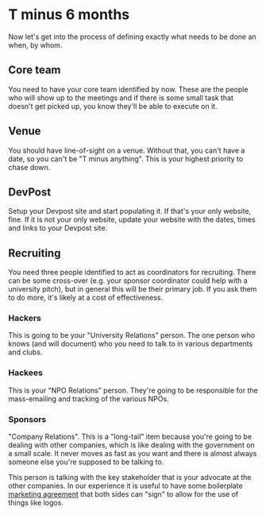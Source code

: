 # T minus 6 months

Now let's get into the process of defining exactly what needs to be done an when, by whom.

## Core team

You need to have your core team identified by now.  These are the people who will show up to the meetings and if there is some small task that doesn't get picked up, you know they'll be able to execute on it.

## Venue

You should have line-of-sight on a venue.  Without that, you can't have a date, so you can't be "T minus anything".  This is your highest priority to chase down.

## DevPost

Setup your Devpost site and start populating it.  If that's your only website, fine.  If it is not your only website, update your website with the dates, times and links to your Devpost site.

## Recruiting

You need three people identified to act as coordinators for recruiting.  There can be some cross-over (e.g. your sponsor coordinator could help with a university pitch), but in general this will be their primary job.  If you ask them to do more, it's likely at a cost of effectiveness.

### Hackers

This is going to be your "University Relations" person.  The one person who knows (and will document) who you need to talk to in various departments and clubs.

### Hackees

This is your "NPO Relations" person.  They're going to be responsible for the mass-emailing and tracking of the various NPOs.

### Sponsors

"Company Relations".  This is a "long-tail" item because you're going to be dealing with other companies, which is like dealing with the government on a small scale.  It never moves as fast as you want and there is almost always someone else you're supposed to be talking to.  

This person is talking with the key stakeholder that is your advocate at the other companies.  In our experience it is useful to have some boilerplate [marketing agreement](resources/resources.md) that both sides can "sign" to allow for the use of things like logos.

